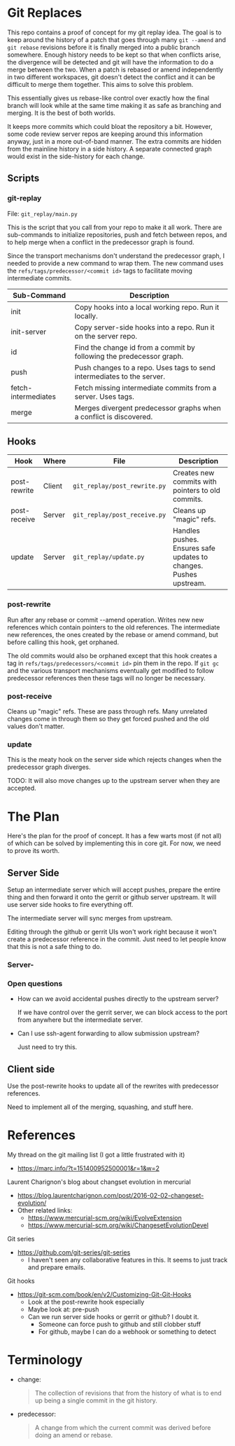 # Git Replaces

This repo contains a proof of concept for my git replay idea. The goal
is to keep around the history of a patch that goes through many `git
--amend` and `git rebase` revisions before it is finally merged into a
public branch somewhere. Enough history needs to be kept so that when
conflicts arise, the divergence will be detected and git will have the
information to do a merge between the two. When a patch is rebased or
amend independently in two different workspaces, git doesn't detect the
conflict and it can be difficult to merge them together. This aims to
solve this problem.

This essentially gives us rebase-like control over exactly how the final
branch will look while at the same time making it as safe as branching
and merging. It is the best of both worlds.

It keeps more commits which could bloat the repository a bit. However,
some code review server repos are keeping around this information
anyway, just in a more out-of-band manner. The extra commits are hidden
from the mainline history in a side history. A separate connected graph
would exist in the side-history for each change.

## Scripts

### git-replay

File: `git_replay/main.py`

This is the script that you call from your repo to make it all work. There are
sub-commands to initialize repositories, push and fetch between repos, and to
help merge when a conflict in the predecessor graph is found.

Since the transport mechanisms don't understand the predecessor graph, I needed
to provide a new command to wrap them. The new command uses the
`refs/tags/predecessor/<commit id>` tags to facilitate moving intermediate
commits.

Sub-Command          | Description
-------------------- | -----------
init                 | Copy hooks into a local working repo. Run it locally.
init-server          | Copy server-side hooks into a repo. Run it on the server repo.
id                   | Find the change id from a commit by following the predecessor graph.
push                 | Push changes to a repo. Uses tags to send intermediates to the server.
fetch-intermediates  | Fetch missing intermediate commits from a server. Uses tags.
merge                | Merges divergent predecessor graphs when a conflict is discovered.

## Hooks

Hook         | Where  | File                         | Description
------------ | ------ | ---------------------------- | --------------
post-rewrite | Client | `git_replay/post_rewrite.py` | Creates new commits with pointers to old commits.
post-receive | Server | `git_replay/post_receive.py` | Cleans up "magic" refs.
update       | Server | `git_replay/update.py`       | Handles pushes. Ensures safe updates to changes. Pushes upstream.

### post-rewrite

Run after any rebase or commit --amend operation. Writes new new references
which contain pointers to the old references. The intermediate new references,
the ones created by the rebase or amend command, but before calling this hook,
get orphaned.

The old commits would also be orphaned except that this hook creates a tag in
`refs/tags/predecessors/<commit id>` pin them in the repo. If `git gc` and the
various transport mechanisms eventually get modified to follow predecessor
references then these tags will no longer be necessary.

### post-receive

Cleans up "magic" refs. These are pass through refs. Many unrelated changes
come in through them so they get forced pushed and the old values don't matter.

### update

This is the meaty hook on the server side which rejects changes when the
predecessor graph diverges.

TODO: It will also move changes up to the upstream server when they are accepted.

# The Plan

Here's the plan for the proof of concept. It has a few warts most (if
not all) of which can be solved by implementing this in core git. For
now, we need to prove its worth.

## Server Side

Setup an intermediate server which will accept pushes, prepare the
entire thing and then forward it onto the gerrit or github server
upstream. It will use server side hooks to fire everything off.

The intermediate server will sync merges from upstream.

Editing through the github or gerrit UIs won't work right because it
won't create a predecessor reference in the commit. Just need to let
people know that this is not a safe thing to do.

### Server-

### Open questions

- How can we avoid accidental pushes directly to the upstream server?

  If we have control over the gerrit server, we can block access to the
  port from anywhere but the intermediate server.

- Can I use ssh-agent forwarding to allow submission upstream?

  Just need to try this.

## Client side

Use the post-rewrite hooks to update all of the rewrites with
predecessor references.

Need to implement all of the merging, squashing, and stuff here.

# References

My thread on the git mailing list (I got a little frustrated with it)
- https://marc.info/?t=151400952500001&r=1&w=2

Laurent Charignon's blog about changset evolution in mercurial
- https://blog.laurentcharignon.com/post/2016-02-02-changeset-evolution/
- Other related links:
  - https://www.mercurial-scm.org/wiki/EvolveExtension
  - https://www.mercurial-scm.org/wiki/ChangesetEvolutionDevel

Git series
- https://github.com/git-series/git-series
  - I haven't seen any collaborative features in this. It seems to just
    track and prepare emails.

Git hooks
- https://git-scm.com/book/en/v2/Customizing-Git-Git-Hooks
  - Look at the post-rewrite hook especially
  - Maybe look at:
    pre-push
  - Can we run server side hooks or gerrit or github? I doubt it.
    - Someone can force push to github and still clobber stuff
    - For github, maybe I can do a webhook or something to detect

# Terminology

* change:

    > The collection of revisions that from the history of what is to
    > end up being a single commit in the git history.

* predecessor:

    > A change from which the current commit was derived before doing an
    > amend or rebase.
